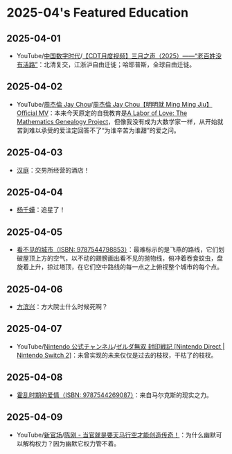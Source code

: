 # 2025-04's Featured Education

## 2025-04-01

- YouTube/[中国数字时代](https://www.youtube.com/@CDTChinese)/[【CDT月度视频】三月之声（2025）——“老百姓没有活路”](https://youtu.be/SDSvnRXVZU8)：北清复交，江浙沪自由迁徙；哈耶普斯，全球自由迁徙。

## 2025-04-02

- YouTube/[周杰倫 Jay Chou](https://www.youtube.com/@JVRmuzic)/[周杰倫 Jay Chou【明明就 Ming Ming Jiu】Official MV](https://youtu.be/UBySINroNkw)：本来今天原定的自我教育是[A Labor of Love: The Mathematics Genealogy Project](https://www.ams.org/notices/200708/tx070801002p.pdf)，但像我没有成为大数学家一样，从开始就苦到难以承受的爱注定回答不了“为谁辛苦为谁甜”的爱之问。

## 2025-04-03

- [汉庭](https://www.hworld.com/hotel/hanting)：交男所经营的酒店！

## 2025-04-04

- [杨千嬅](https://weibo.com/1692801804)：追星了！

## 2025-04-05

- [看不见的城市（ISBN: 9787544798853）](https://book.douban.com/subject/36545668/)：最难标示的是飞燕的路线，它们划破屋顶上方的空气，以不动的翅膀画出看不见的抛物线，俯冲着吞食蚊虫，盘旋着上升，掠过塔顶，在它们空中路线的每一点之上俯视整个城市的每个点。

## 2025-04-06

- [方滨兴](https://baike.baidu.com/item/方滨兴/9525950)：方大院士什么时候死啊？

## 2025-04-07

- YouTube/[Nintendo 公式チャンネル](https://www.youtube.com/@NintendoJP)/[ゼルダ無双 封印戦記 [Nintendo Direct | Nintendo Switch 2]](https://youtu.be/Chq7vBgBFoM)：未曾实现的未来仅仅是过去的枝杈，干枯了的枝杈。

## 2025-04-08

- [霍乱时期的爱情（ISBN: 9787544269087）](https://book.douban.com/subject/35643308/)：来自马尔克斯的现实之力。

## 2025-04-09

- YouTube/[新官场](https://www.youtube.com/@新官场)/[陈刚 - 当官就是要天马行空才能创造传奇！](https://youtu.be/71Bcp4-Sj60)：为什么幽默可以解构权力？因为幽默它权力管不着。
